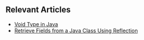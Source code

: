 ## Relevant Articles

- [Void Type in Java](https://www.baeldung.com/java-void-type)
- [Retrieve Fields from a Java Class Using Reflection](https://www.baeldung.com/java-reflection-class-fields)